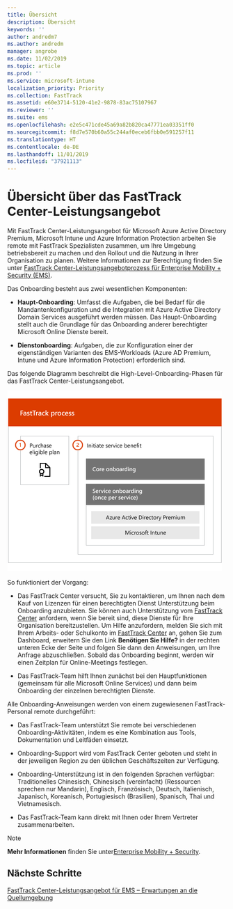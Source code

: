 ```yaml
---
title: Übersicht
description: Übersicht
keywords: ''
author: andredm7
ms.author: andredm
manager: angrobe
ms.date: 11/02/2019
ms.topic: article
ms.prod: ''
ms.service: microsoft-intune
localization_priority: Priority
ms.collection: FastTrack
ms.assetid: e60e3714-5120-41e2-9878-83ac75107967
ms.reviewer: ''
ms.suite: ems
ms.openlocfilehash: e2e5c471cde45a69a82b820ca47771ea03351ff0
ms.sourcegitcommit: f8d7e570b60a55c244af0eceb6fbb0e591257f11
ms.translationtype: HT
ms.contentlocale: de-DE
ms.lasthandoff: 11/01/2019
ms.locfileid: "37921113"
---
```

# <a name="fasttrack-center-benefit-overview"></a>Übersicht über das FastTrack Center-Leistungsangebot

Mit FastTrack Center-Leistungsangebot für Microsoft Azure Active Directory Premium, Microsoft Intune und Azure Information Protection arbeiten Sie remote mit FastTrack Spezialisten zusammen, um Ihre Umgebung betriebsbereit zu machen und den Rollout und die Nutzung in Ihrer Organisation zu planen. Weitere Informationen zur Berechtigung finden Sie unter [FastTrack Center-Leistungsangebotprozess für Enterprise Mobility + Security (EMS)](EMS-fasttrack-process.md).

Das Onboarding besteht aus zwei wesentlichen Komponenten:

-   **Haupt-Onboarding**: Umfasst die Aufgaben, die bei Bedarf für die Mandantenkonfiguration und die Integration mit Azure Active Directory Domain Services ausgeführt werden müssen. Das Haupt-Onboarding stellt auch die Grundlage für das Onboarding anderer berechtigter Microsoft Online Dienste bereit.

-   **Dienstonboarding**: Aufgaben, die zur Konfiguration einer der eigenständigen Varianten des EMS-Workloads (Azure AD Premium, Intune und Azure Information Protection) erforderlich sind.

Das folgende Diagramm beschreibt die High-Level-Onboarding-Phasen für das FastTrack Center-Leistungsangebot.

![Die hochrangigen Onboarding-Phasen der Nutzung des FastTrack Center-Leistungsangebot.](./media/ft-onboarding-process.png)

So funktioniert der Vorgang:

- Das FastTrack Center versucht, Sie zu kontaktieren, um Ihnen nach dem Kauf von Lizenzen für einen berechtigten Dienst Unterstützung beim Onboarding anzubieten. Sie können auch Unterstützung vom [FastTrack Center](https://go.microsoft.com/fwlink/?linkid=780698) anfordern, wenn Sie bereit sind, diese Dienste für Ihre Organisation bereitzustellen. Um Hilfe anzufordern, melden Sie sich mit Ihrem Arbeits- oder Schulkonto im [FastTrack Center](https://go.microsoft.com/fwlink/?linkid=780698) an, gehen Sie zum Dashboard, erweitern Sie den Link **Benötigen Sie Hilfe?** in der rechten unteren Ecke der Seite und folgen Sie dann den Anweisungen, um Ihre Anfrage abzuschließen. Sobald das Onboarding beginnt, werden wir einen Zeitplan für Online-Meetings festlegen.

-   Das FastTrack-Team hilft Ihnen zunächst bei den Hauptfunktionen (gemeinsam für alle Microsoft Online Services) und dann beim Onboarding der einzelnen berechtigten Dienste.

Alle Onboarding-Anweisungen werden von einem zugewiesenen FastTrack-Personal remote durchgeführt:

-   Das FastTrack-Team unterstützt Sie remote bei verschiedenen Onboarding-Aktivitäten, indem es eine Kombination aus Tools, Dokumentation und Leitfäden einsetzt.

-   Onboarding-Support wird vom FastTrack Center geboten und steht in der jeweiligen Region zu den üblichen Geschäftszeiten zur Verfügung.

-   Onboarding-Unterstützung ist in den folgenden Sprachen verfügbar: Traditionelles Chinesisch, Chinesisch (vereinfacht) (Ressourcen sprechen nur Mandarin), Englisch, Französisch, Deutsch, Italienisch, Japanisch, Koreanisch, Portugiesisch (Brasilien), Spanisch, Thai und Vietnamesisch.

-   Das FastTrack-Team kann direkt mit Ihnen oder Ihrem Vertreter zusammenarbeiten.

> [!NOTE]
> **Mehr Informationen** finden Sie unter[Enterprise Mobility + Security](https://www.microsoft.com/cloud-platform/enterprise-mobility).

## <a name="next-steps"></a>Nächste Schritte

[FastTrack Center-Leistungsangebot für EMS – Erwartungen an die Quellumgebung](EMS-source-environment-expectations.md)
